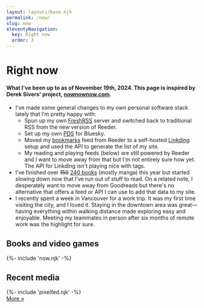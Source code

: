 ```yaml
---
layout: layouts/base.njk
permalink: /now/
slug: now
eleventyNavigation:
  key: Right now
  order: 3
---
```


# Right now

#### What I've been up to as of November 19th, 2024. This page is inspired by Derek Sivers' project, [nownownow.com](https://nownownow.com/about).

* I've made some general changes to my own personal software stack lately that I'm pretty happy with:
	* Spun up my own [FreshRSS](https://www.freshrss.org/) server and switched back to traditional RSS from the new version of Reeder.
	* Set up my own [PDS](https://github.com/bluesky-social/pds) for Bluesky.
	* Moved my [bookmarks](/#bookmarks-home) feed from Reeder to a self-hosted [Linkding](https://linkding.link/) setup and used the API to generate the list of my site.
	* My reading and playing feeds (below) are still powered by Reeder and I want to move away from that but I'm not entirely sure how yet. The API for Linkding isn't playing nice with tags.
* I’ve finished over ~~150~~ [240 books](https://www.goodreads.com/user_challenges/54484570) (mostly manga) this year but started slowing down now that I’ve run out of stuff to read. On a related note, I desperately want to move away from Goodreads but there's no alternative that offers a feed or API I can use to add that data to my site.
* I recently spent a week in Vancouver for a work trip. It was my first time visiting the city, and I loved it. Staying in the downtown area was great—having everything within walking distance made exploring easy and enjoyable. Meeting my teammates in person after six months of remote work was the highlight for sure.

## Books and video games

<div class="now-block">
	{%- include 'now.njk' -%}
</div>

<div class="pixelfed-block">
	<h2>Recent media</h2>
	{%- include 'pixelfed.njk' -%}
	<div class="more-button-style"><a href="https://pixelfed.social/@crashthearcade">More »</a></div>
</div>
